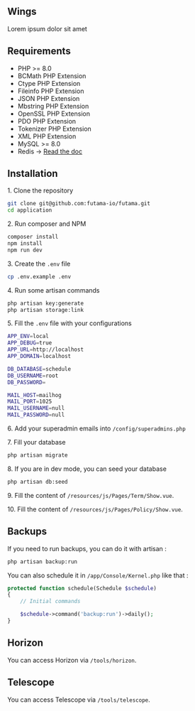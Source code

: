 ## Wings

Lorem ipsum dolor sit amet

## Requirements

-   PHP >= 8.0
-   BCMath PHP Extension
-   Ctype PHP Extension
-   Fileinfo PHP Extension
-   JSON PHP Extension
-   Mbstring PHP Extension
-   OpenSSL PHP Extension
-   PDO PHP Extension
-   Tokenizer PHP Extension
-   XML PHP Extension
-   MySQL >= 8.0
-   Redis → [Read the doc](https://redis.io/documentation)

## Installation

1\. Clone the repository

```bash
git clone git@github.com:futama-io/futama.git
cd application
```

2\. Run composer and NPM

```bash
composer install
npm install
npm run dev
```

3\. Create the `.env` file

```bash
cp .env.example .env
```

4\. Run some artisan commands

```bash
php artisan key:generate
php artisan storage:link
```

5\. Fill the `.env` file with your configurations

```bash
APP_ENV=local
APP_DEBUG=true
APP_URL=http://localhost
APP_DOMAIN=localhost

DB_DATABASE=schedule
DB_USERNAME=root
DB_PASSWORD=

MAIL_HOST=mailhog
MAIL_PORT=1025
MAIL_USERNAME=null
MAIL_PASSWORD=null
```

6\. Add your superadmin emails into `/config/superadmins.php`

7\. Fill your database

```bash
php artisan migrate
```

8\. If you are in dev mode, you can seed your database

```bash
php artisan db:seed
```

9\. Fill the content of `/resources/js/Pages/Term/Show.vue`.

10\. Fill the content of `/resources/js/Pages/Policy/Show.vue`.

## Backups

If you need to run backups, you can do it with artisan :

```bash
php artisan backup:run
```

You can also schedule it in `/app/Console/Kernel.php` like that :

```php
protected function schedule(Schedule $schedule)
{
    // Initial commands

    $schedule->command('backup:run')->daily();
}
```

## Horizon

You can access Horizon via `/tools/horizon`.

## Telescope

You can access Telescope via `/tools/telescope`.
